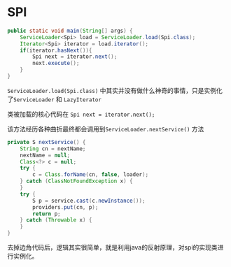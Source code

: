# SPI
```java
public static void main(String[] args) {
    ServiceLoader<Spi> load = ServiceLoader.load(Spi.class);
    Iterator<Spi> iterator = load.iterator();
    if(iterator.hasNext()){
        Spi next = iterator.next();
        next.execute();
    }
}
```
`ServiceLoader.load(Spi.class)` 中其实并没有做什么神奇的事情，只是实例化了`ServiceLoader` 和 `LazyIterator`  

类被加载的核心代码在 `Spi next = iterator.next();`  

该方法经历各种曲折最终都会调用到`ServiceLoader.nextService()` 方法
```java
private S nextService() {
    String cn = nextName;
    nextName = null;
    Class<?> c = null;
    try {
        c = Class.forName(cn, false, loader);
    } catch (ClassNotFoundException x) {
    }
    try {
        S p = service.cast(c.newInstance());
        providers.put(cn, p);
        return p;
    } catch (Throwable x) {
    }
}
```

去掉边角代码后，逻辑其实很简单，就是利用java的反射原理，对spi的实现类进行实例化。
